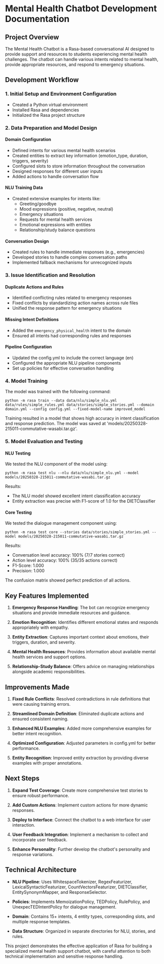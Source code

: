 # Mental Health Chatbot Development Documentation

## Project Overview

The Mental Health Chatbot is a Rasa-based conversational AI designed to provide support and resources to students experiencing mental health challenges. The chatbot can handle various intents related to mental health, provide appropriate resources, and respond to emergency situations.

## Development Workflow

### 1. Initial Setup and Environment Configuration

- Created a Python virtual environment
- Installed Rasa and dependencies
- Initialized the Rasa project structure

### 2. Data Preparation and Model Design

#### Domain Configuration
- Defined intents for various mental health scenarios
- Created entities to extract key information (emotion_type, duration, triggers, severity)
- Configured slots to store information throughout the conversation
- Designed responses for different user inputs
- Added actions to handle conversation flow

#### NLU Training Data
- Created extensive examples for intents like:
  - Greeting/goodbye
  - Mood expressions (positive, negative, neutral)
  - Emergency situations
  - Requests for mental health services
  - Emotional expressions with entities
  - Relationship/study balance questions

#### Conversation Design
- Created rules to handle immediate responses (e.g., emergencies)
- Developed stories to handle complex conversation paths
- Implemented fallback mechanisms for unrecognized inputs

### 3. Issue Identification and Resolution

#### Duplicate Actions and Rules
- Identified conflicting rules related to emergency responses
- Fixed conflicts by standardizing action names across rule files
- Unified the response pattern for emergency situations

#### Missing Intent Definitions
- Added the `emergency_physical_health` intent to the domain
- Ensured all intents had corresponding rules and responses

#### Pipeline Configuration
- Updated the config.yml to include the correct language (en)
- Configured the appropriate NLU pipeline components
- Set up policies for effective conversation handling

### 4. Model Training

The model was trained with the following command:
```
python -m rasa train --data data/nlu/simple_nlu.yml data/rules/simple_rules.yml data/stories/simple_stories.yml --domain domain.yml --config config.yml --fixed-model-name improved_model
```

Training resulted in a model that shows high accuracy in intent classification and response prediction. The model was saved at 'models/20250328-215011-commutative-wasabi.tar.gz'.

### 5. Model Evaluation and Testing

#### NLU Testing
We tested the NLU component of the model using:
```
python -m rasa test nlu --nlu data/nlu/simple_nlu.yml --model models/20250328-215011-commutative-wasabi.tar.gz
```

Results:
- The NLU model showed excellent intent classification accuracy
- Entity extraction was precise with F1-score of 1.0 for the DIETClassifier

#### Core Testing
We tested the dialogue management component using:
```
python -m rasa test core --stories data/stories/simple_stories.yml --model models/20250328-215011-commutative-wasabi.tar.gz
```

Results:
- Conversation level accuracy: 100% (7/7 stories correct)
- Action level accuracy: 100% (35/35 actions correct)
- F1-Score: 1.000
- Precision: 1.000

The confusion matrix showed perfect prediction of all actions.

## Key Features Implemented

1. **Emergency Response Handling**: The bot can recognize emergency situations and provide immediate resources and guidance.

2. **Emotion Recognition**: Identifies different emotional states and responds appropriately with empathy.

3. **Entity Extraction**: Captures important context about emotions, their triggers, duration, and severity.

4. **Mental Health Resources**: Provides information about available mental health services and support options.

5. **Relationship-Study Balance**: Offers advice on managing relationships alongside academic responsibilities.

## Improvements Made

1. **Fixed Rule Conflicts**: Resolved contradictions in rule definitions that were causing training errors.

2. **Streamlined Domain Definition**: Eliminated duplicate actions and ensured consistent naming.

3. **Enhanced NLU Examples**: Added more comprehensive examples for better intent recognition.

4. **Optimized Configuration**: Adjusted parameters in config.yml for better performance.

5. **Entity Recognition**: Improved entity extraction by providing diverse examples with proper annotations.

## Next Steps

1. **Expand Test Coverage**: Create more comprehensive test stories to ensure robust performance.

2. **Add Custom Actions**: Implement custom actions for more dynamic responses.

3. **Deploy to Interface**: Connect the chatbot to a web interface for user interaction.

4. **User Feedback Integration**: Implement a mechanism to collect and incorporate user feedback.

5. **Enhance Personality**: Further develop the chatbot's personality and response variations.

## Technical Architecture

- **NLU Pipeline**: Uses WhitespaceTokenizer, RegexFeaturizer, LexicalSyntacticFeaturizer, CountVectorsFeaturizer, DIETClassifier, EntitySynonymMapper, and ResponseSelector.

- **Policies**: Implements MemoizationPolicy, TEDPolicy, RulePolicy, and UnexpecTEDIntentPolicy for dialogue management.

- **Domain**: Contains 15+ intents, 4 entity types, corresponding slots, and multiple response templates.

- **Data Structure**: Organized in separate directories for NLU, stories, and rules.

This project demonstrates the effective application of Rasa for building a specialized mental health support chatbot, with careful attention to both technical implementation and sensitive response handling. 